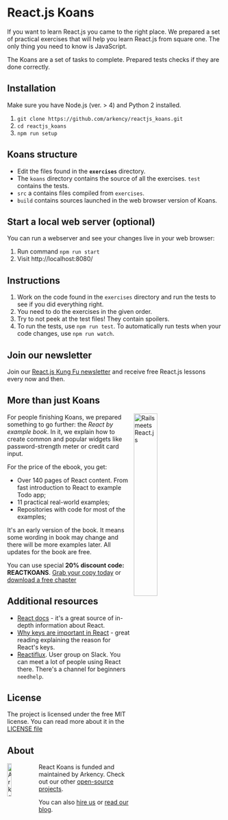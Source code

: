 # React.js Koans

If you want to learn React.js you came to the right place. We prepared a set of practical exercises that will help you learn React.js from square one. The only thing you need to know is JavaScript.

The Koans are a set of tasks to complete. Prepared tests checks if they are done correctly.

## Installation

Make sure you have Node.js (ver. > 4) and Python 2 installed.

  1. `git clone https://github.com/arkency/reactjs_koans.git`
  2. `cd reactjs_koans`
  3. `npm run setup`

## Koans structure

 * Edit the files found in the **`exercises`** directory.
 * The `koans` directory contains the source of all the exercises. `test` contains the tests.
 * `src` a contains files compiled from `exercises`.
 * `build` contains sources launched in the web browser version of Koans.

## Start a local web server (optional)

You can run a webserver and see your changes live in your web browser:

  1. Run command `npm run start`
  2. Visit http://localhost:8080/

## Instructions

  1. Work on the code found in the `exercises` directory and run the tests to see if you did everything right.
  2. You need to do the exercises in the given order.
  3. Try to not peek at the test files! They contain spoilers.
  4. To run the tests, use `npm run test`. To automatically run tests when your code changes, use `npm run watch`.

## Join our newsletter

Join our [React.js Kung Fu newsletter](http://eepurl.com/br5PF1) and receive free React.js lessons every now and then.

## More than just Koans

<img src="http://reactkungfu.com/assets/images/rbe-cover.png" alt="Rails meets React.js" width="33%" style="margin-right: 3em" align="right" />

For people finishing Koans, we prepared something to go further: the *React by example book*. In it, we explain how to create common and popular widgets like password-strength meter or credit card input.

For the price of the ebook, you get:

* Over 140 pages of React content. From fast introduction to React to example Todo app;
* 11 practical real-world examples;
* Repositories with code for most of the examples;

It's an early version of the book. It means some wording in book may change and there will be more examples later. All updates for the book are free.

You can use special **20% discount code: REACTKOANS**.
[Grab your copy today](https://arkency.dpdcart.com/cart/add?product_id=113689&method_id=120078) or [download a free chapter](http://reactkungfu.com/assets/misc/sample.pdf)


## Additional resources

  * [React docs](https://facebook.github.io/react/docs/getting-started.html) - it's a great source of in-depth information about React.
  * [Why keys are important in React](http://blog.arkency.com/2014/10/react-dot-js-and-dynamic-children-why-the-keys-are-important/) - great reading explaining the reason for React's keys.
  * [Reactiflux](http://www.reactiflux.com/). User group on Slack. You can meet a lot of people using React there. There's a channel for beginners `needhelp`.

## License

The project is licensed under the free MIT license. You can read more about it in the [LICENSE file](https://github.com/arkency/reactjs_koans/blob/master/LICENSE)

## About

<img src="http://arkency.com/images/arkency.png" alt="Arkency" width="14%" align="left" />

React Koans is funded and maintained by Arkency. Check out our other [open-source projects](https://github.com/arkency).

You can also [hire us](http://arkency.com) or [read our blog](http://blog.arkency.com).
